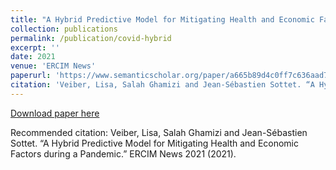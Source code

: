 ```yaml
---
title: "A Hybrid Predictive Model for Mitigating Health and Economic Factors during a Pandemic"
collection: publications
permalink: /publication/covid-hybrid
excerpt: ''
date: 2021
venue: 'ERCIM News'
paperurl: 'https://www.semanticscholar.org/paper/a665b89d4c0ff7c636aad7060a2b39b2fc560693'
citation: 'Veiber, Lisa, Salah Ghamizi and Jean-Sébastien Sottet. “A Hybrid Predictive Model for Mitigating Health and Economic Factors during a Pandemic.” ERCIM News 2021 (2021).'
---
```

[Download paper here](https://www.semanticscholar.org/paper/a665b89d4c0ff7c636aad7060a2b39b2fc560693)

Recommended citation: Veiber, Lisa, Salah Ghamizi and Jean-Sébastien Sottet. “A Hybrid Predictive Model for Mitigating Health and Economic Factors during a Pandemic.” ERCIM News 2021 (2021).
